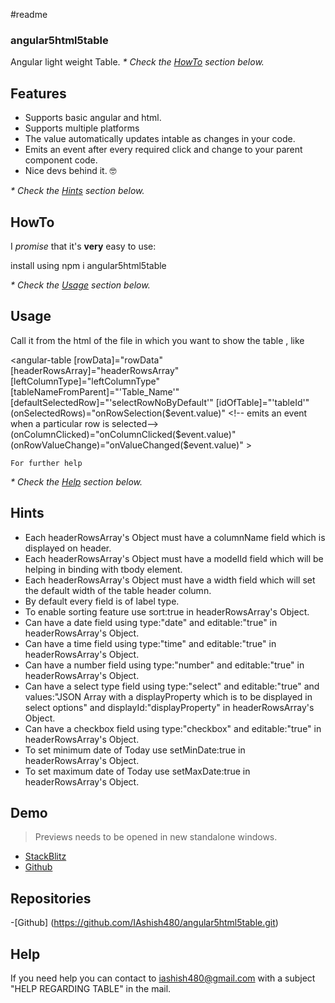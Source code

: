 #readme

### angular5html5table

Angular light weight Table.
_* Check the [HowTo](#HowTo) section below._

## Features

- Supports basic angular and html.
- Supports multiple platforms
- The value automatically updates intable as changes in your code.
- Emits an event after every required click and change to your parent component code.
- Nice devs behind it. 🤓

<!-- For hints -->
_* Check the [Hints](#Hints) section below._


## HowTo

<!-- import in the module -->
I _promise_ that it's **very** easy to use:

install using npm i angular5html5table

_* Check the [Usage](#Usage) section below._


## Usage



Call it from the html of the file in which you want to show the table , like

<angular-table 
    [rowData]="rowData"  <!-- jsaon array containing data with a modelId key which is as same in headerRowsArray's object modelId field-->
    [headerRowsArray]="headerRowsArray"  <!-- important if use multiple tables in the same component -->
    [leftColumnType]="leftColumnType"  <!-- slno shows serial no. or checkbox shows check box for row selection-->
    [tableNameFromParent]="'Table_Name'"  <!-- important if use multiple tables in the same component -->
    [defaultSelectedRow]="'selectRowNoByDefault'"  <!-- selects a row by default in the table -->
    [idOfTable]="'tableId'"  <!-- important if use multiple tables in the same component -->
    (onSelectedRows)="onRowSelection($event.value)"  <!-- emits an event when a particular row is selected-->
    (onColumnClicked)="onColumnClicked($event.value)"  <!-- emits an event when a particular column is clicked-->
    (onRowValueChange)="onValueChanged($event.value)"  <!-- emits an event when a particular row's value is changed -->
    >

    For further help
_* Check the [Help](#Help) section below._

## Hints
* Each headerRowsArray's Object must have a columnName field which is displayed on header.
* Each headerRowsArray's Object must have a modelId field which will be helping in binding with tbody element.
* Each headerRowsArray's Object must have a width field which will set the default width of the table header column.
* By default every field is of label type.
* To enable sorting feature use sort:true in headerRowsArray's Object.
* Can have a date field using type:"date" and editable:"true" in headerRowsArray's Object.
* Can have a time field using type:"time" and editable:"true"  in headerRowsArray's Object.
* Can have a number field using type:"number" and editable:"true"  in headerRowsArray's Object.
* Can have a select type field using type:"select" and editable:"true" and values:"JSON Array with a displayProperty which is to be displayed in select options" and displayId:"displayProperty"  in headerRowsArray's Object.
* Can have a checkbox field using type:"checkbox" and editable:"true"  in headerRowsArray's Object.
* To set minimum date of Today use setMinDate:true in headerRowsArray's Object.
* To set maximum date of Today use setMaxDate:true in headerRowsArray's Object.


## Demo

> Previews needs to be opened in new standalone windows.

- [StackBlitz](https://stackblitz.com/edit/angular5html5table)
- [Github](https://github.com/IAshish480/demo-angular5html5table)


## Repositories
-[Github] (https://github.com/IAshish480/angular5html5table.git)


## Help

If you need help you can contact to iashish480@gmail.com with a subject "HELP REGARDING TABLE" in the mail.

